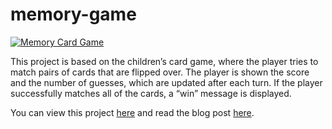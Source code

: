 # memory-game

<a href="http://projects.nowcodethis.com/memory-game/memory.html">![Memory Card Game](memory-card-game.png "Memory Card Game")</a>

This project is based on the children’s card game, where the player tries to match pairs of cards that are flipped over. The player is shown the score and the number of guesses, which are updated after each turn. If the player successfully matches all of the cards, a “win” message is displayed.

You can view this project <a href="http://projects.nowcodethis.com/memory-game/memory.html">here</a> and read the blog post <a href="https://nowcodethis.com/memory-card-game/">here</a>.
